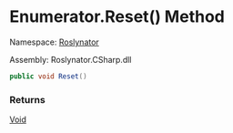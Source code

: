# Enumerator\.Reset\(\) Method

Namespace: [Roslynator](../../../README.md)

Assembly: Roslynator\.CSharp\.dll

```csharp
public void Reset()
```

### Returns

[Void](https://docs.microsoft.com/en-us/dotnet/api/system.void)

